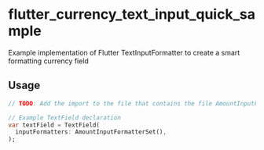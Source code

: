 # flutter_currency_text_input_quick_sample
Example implementation of Flutter TextInputFormatter to create a smart formatting currency field

## Usage
```dart
// TODO: Add the import to the file that contains the file AmountInputFormatterSet

// Example TextField declaration
var textField = TextField(
  inputFormatters: AmountInputFormatterSet(),
);
```
